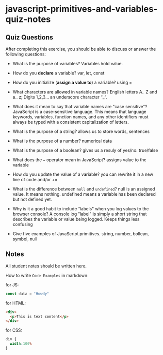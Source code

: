 # javascript-primitives-and-variables-quiz-notes

## Quiz Questions

After completing this exercise, you should be able to discuss or answer the following questions:

- What is the purpose of variables?
Variables hold value.

- How do you **declare** a variable?
var, let, const

- How do you initialize (**assign a value to**) a variable?
using =

- What characters are allowed in variable names?
English letters A.. Z and a.. z;
Digits 1,2,3...
an underscore character “_”.

- What does it mean to say that variable names are "case sensitive"?
JavaScript is a case-sensitive language. This means that language keywords, variables, function names, and any other identifiers must always be typed with a consistent capitalization of letters.
- What is the purpose of a string?
allows us to store words, sentences

- What is the purpose of a number?
numerical data

- What is the purpose of a boolean?
gives us a resuly of yes/no. true/false

- What does the `=` operator mean in JavaScript?
assigns value to the variable

- How do you update the value of a variable?
you can rewrite it in a new line of code and/or +=

- What is the difference between `null` and `undefined`?
null is an assigned value. It means nothing. undefined means a variable has been declared but not defined yet.

- Why is it a good habit to include "labels" when you log values to the browser console?
A console log "label" is simply a short string that describes the variable or value being logged. Keeps things less confusing

- Give five examples of JavaScript primitives.
string, number, bollean, symbol, null

## Notes

All student notes should be written here.


How to write `Code Examples` in markdown

for JS:
```javascript
const data = "Howdy"
```

for HTML:
```html
<div>
  <p>This is text content</p>
</div>
```

for CSS:
```css
div {
  width:100%
}
```
